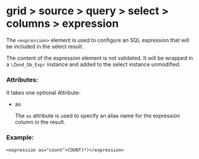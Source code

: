 # grid > source > query > select > columns > expression

The `<expression>` element is used to configure an SQL expression that will be included in the select result.


The content of the expression element is not validated. It will be wrapped in a `\Zend_Db_Expr` instance and added to the select instance unmodified.

### Attributes:

It takes one optional Attribute:

* as

  The `as` attribute is used to specify an alias name for the expression column in the result.


### Example:

```markup
<expression as="count">COUNT(*)</expression>
```


